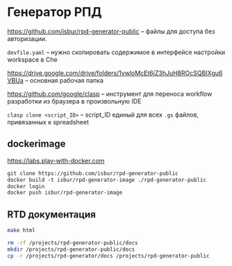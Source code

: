 # Генератор РПД

https://github.com/isbur/rpd-generator-public – файлы для доступа без авторизации.

`devfile.yaml` – нужно скопировать содержимое в интерфейсе настройки workspace в Che

https://drive.google.com/drive/folders/1vwloMcEt6jZ3hJuH8ROcSQBIXgu6VBUa – основная рабочая папка

https://github.com/google/clasp – инструмент для переноса workflow разработки из браузера в произвольную IDE

`clasp clone <script_ID>` – script_ID единый для всех `.gs` файлов, привязанных к spreadsheet

## dockerimage

https://labs.play-with-docker.com

``` dockerfile
git clone https://github.com/isbur/rpd-generator-public
docker build -t isbur/rpd-generator-image ./rpd-generator-public
docker login
docker push isbur/rpd-generator-image
```
## RTD документация

``` bash
make html

rm -rf /projects/rpd-generator-public/docs
mkdir /projects/rpd-generator-public/docs
cp -r /projects/rpd-generator/docs /projects/rpd-generator-public
```

